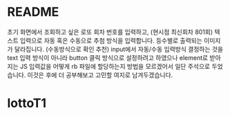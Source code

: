 # README

초기 화면에서 조회하고 싶은 로또 회차 번호를 입력하고, (현시점 최신회차 801회)
텍스트 입력으로 자동 혹은 수동으로 추첨 방식을 입력합니다.
등수별로 출력되는 이미지가 달라집니다. (수동방식으로 확인 추천)
input에서 자동/수동 입력방식 결정하는 것을 text 입력 방식이 아니라 button 클릭 방식으로 설정하려고 하였으나
element로 받아지는 JS 입력값을 어떻게 rb 파일에 할당하는지 방법을 모르겠어서 일단 주석으로 두었습니다.
이것은 후에 더 공부해보고 고민할 여지로 남겨두겠습니다.
# lottoT1
